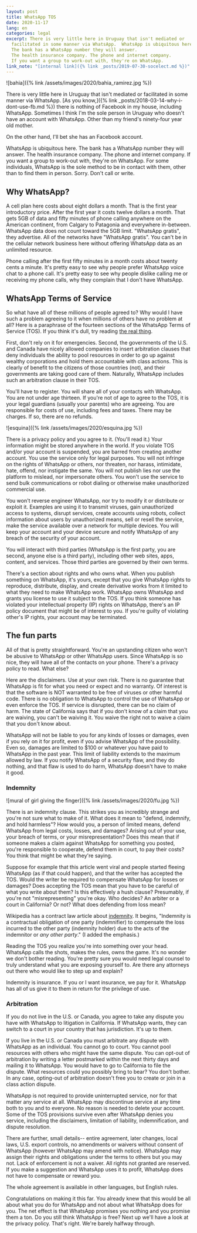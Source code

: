 ```yaml
---
layout: post
title: WhatsApp TOS
date: 2020-11-17
lang: en
categories: legal
excerpt: There is very little here in Uruguay that isn't mediated or
  facilitated in some manner via WhatsApp.  WhatsApp is ubiquitous here.
  The bank has a WhatsApp number they will answer.
  The health insurance company. The phone and internet company.
  If you want a group to work-out with, they're on WhatsApp.
link_note: "[internal link]({% link _posts/2019-07-30-socelect.md %})"
---
```


![bahia]({% link /assets/images/2020/bahia_ramirez.jpg %})

There is very little here in Uruguay that isn't mediated or facilitated 
in some manner via WhatsApp.
[As you know,]({% link _posts/2018-03-14-why-i-dont-use-fb.md %})
there is nothing of Facebook in my house, including WhatsApp.
Sometimes I think I'm the sole person in Uruguay who doesn't have an account
with WhatsApp. Other than my friend's ninety-four year old mother.

On the other hand, I'll bet she has an Facebook account.

WhatsApp is ubiquitous here. The bank has a WhatsApp number they will answer.
The health insurance company. The phone and internet company.
If you want a group to work-out with, they're on WhatsApp. For some individuals,
WhatsApp is the sole method to be in contact with them, other than to find them
in person. Sorry. Don't call or write.

## Why WhatsApp?

A cell plan here costs about eight dollars a month. That is the first year
introductory price. After the first year it costs twelve dollars a month.  That
gets 5GB of data and fifty minutes of phone calling anywhere on the American
continent, from Calgary to Patagonia and everywhere in-between.  WhatsApp data
does not count toward the 5GB limit. "WhatsApp gratis", they advertise.  All of
the networks have "WhatsApp gratis".  You can't be in the cellular network
business here without offering WhatsApp data as an unlimited resource.

Phone calling after the first fifty minutes in a month costs about twenty
cents a minute. It's pretty easy to see why people prefer WhatsApp voice chat
to a phone call. It's pretty easy to see why people dislike calling me or
receiving my phone calls, why they complain that I don't have WhatsApp.

## WhatsApp Terms of Service

So what have all of these millions of people agreed to? Why would I have
such a problem agreeing to it when millions of others have no problem at all?
Here is a paraphrase of the fourteen sections of the WhatsApp Terms
of Service (TOS). If you think it's dull, try reading
[the real thing](
https://www.whatsapp.com/legal/?lang=en&doc=terms-of-service&version=20200128
).

First, don't rely on it for emergencies.
Second, the governments of the U.S. and Canada have nicely allowed companies
to insert arbitration clauses that deny individuals the ability to pool
resources in order to go up against wealthy corporations and hold them
accountable with class actions. This is clearly of benefit to the citizens
of those countries (not), and their governments are taking good care of them.
Naturally, WhatsApp includes such an arbitration clause in their TOS.

You'll have to register. You will share all of your contacts with WhatsApp.
You are not under age thirteen. If you're not of age to agree to the TOS,
it is your legal guardians (usually your parents) who are agreeing.
You are responsible for costs of use, including fees and taxes. There may
be charges. If so, there are no refunds.

![esquina]({% link /assets/images/2020/esquina.jpg %})

There is a privacy policy and you agree to it. (You'll read it.)
Your information might be stored anywhere in the world.
If you violate TOS and/or your account is suspended, you are barred from
creating another account. You use the service only for legal purposes.
You will not infringe on the rights of WhatsApp or others, nor threaten, nor
harass, intimidate, hate, offend, nor instigate the same. You will not
publish lies nor use the platform to mislead, nor impersonate others.
You won't use the service to send bulk communications or robot dialing
or otherwise make unauthorized commercial use.

You won't reverse engineer WhatsApp, nor try to modify it or distribute or exploit
it. Examples are using it to transmit viruses, gain unauthorized access to
systems, disrupt services, create accounts using robots, collect information
about users by unauthorized means, sell or resell the service, make the
service available over a network for multiple devices. You will keep your
account and your device secure and notify WhatsApp of any breach of the security
of your account.

You will interact with third parties (WhatsApp is the first party, you are second,
anyone else is a third party), including other web sites, apps, content, and
services.  Those third parties are governed by their own terms.

There's a section about rights and who owns what. When you publish something
on WhatsApp, it's yours, except that you give WhatsApp rights to reproduce, distribute,
display, and create derivative works from it limited to what they need to make
WhatsApp work. WhatsApp owns WhatsApp and grants you license to use it subject to the TOS.
If you think someone has violated your intellectual property (IP) rights on WhatsApp,
there's an IP policy document that might be of interest to you. If you're
guilty of violating other's IP rights, your account may be terminated.

## The fun parts

All of that is pretty straightforward. You're an upstanding citizen who won't
be abusive to WhatsApp or other WhatsApp users. Since WhatsApp is so nice,
they will have all of the contacts on your phone. There's a privacy policy
to read. What else?

Here are the disclaimers. Use at your own risk. There is no guarantee that
WhatsApp is fit for what you need or expect and no warranty. Of interest is
that the software is NOT warranted to be free of viruses or other harmful code.
There is no obligation to WhatsApp to control the use of WhatsApp or even
enforce the TOS. If service is disrupted, there can be no claim of harm. The
state of California says that if you don't know of a claim that you are
waiving, you can't be waiving it. You waive the right not to waive a claim that
you don't know about.

WhatsApp will not be liable to you for any kinds of losses or damages,
even if you rely on it for profit, even if you advise WhatsApp of the possibility.
Even so, damages are limited to $100 or whatever you have paid to WhatsApp in
the past year. This limit of liability extends to the maximum allowed by
law. If you notify WhatsApp of a security flaw, and they do nothing, and that
flaw is used to do harm, WhatsApp doesn't have to make it good.

### Indemnity

![mural of girl giving the finger]({% link /assets/images/2020/fu.jpg %})

There is an indemnity clause. This strikes you as incredibly strange and you're
not sure what to make of it. What does it mean to "defend, indemnify, and hold
harmless"? How would you, a person of limited means, defend WhatsApp from legal
costs, losses, and damages? Arising out of your use, your breach of terms, or
your misrepresentation? Does this mean that if someone makes a claim against
WhatsApp for something you posted, you're responsible to cooperate, defend them
in court, to pay their costs? You think that might be what they're saying.

Suppose for example that this article went viral and people started fleeing
WhatsApp (as if that could happen), and that the writer has accepted the TOS.
Would the writer be required to compensate WhatsApp for losses or damages? Does
accepting the TOS mean that you have to be careful of what you write about
them? Is this effectively a hush clause? Presumably, if you're not
"misrepresenting" you're okay. Who decides? An arbiter or a court in
California? Or not? What does defending from loss mean?

Wikipedia has a contract law article about [indemnity](
https://en.wikipedia.org/wiki/Indemnity).
It begins, "Indemnity is a contractual obligation of one party (indemnifier) to
compensate the loss incurred to the other party (indemnity holder) due to the
acts of the indemnitor or *any other party*." (I added the emphasis.)

Reading the TOS you realize you're into something over your head.  WhatsApp
calls the shots, makes the rules, owns the game. It's no wonder we don't bother
reading. You're pretty sure you would need legal counsel to truly understand
what you are exposing yourself to. Are there any attorneys out there who would
like to step up and explain?

Indemnity is insurance. If you or I want insurance, we pay for it.  WhatsApp
has all of us give it to them in return for the privilege of use.

### Arbitration

If you do not live in the U.S. or Canada, you agree to take any dispute
you have with WhatsApp to litigation in California. If WhatsApp wants, they can switch
to a court in your country that has jurisdiction. It's up to them.

If you live in the U.S. or Canada you must arbitrate any dispute with WhatsApp
as an individual. You cannot go to court.
You cannot pool resources with others who might have the same dispute.
You can opt-out of arbitration
by writing a letter postmarked within the next thirty days
and mailing it to WhatsApp.
You would have to go to California to file the dispute. What resources
could you possibly bring to bear? You don't bother. In any case, opting-out
of arbitration doesn't free you to create or join in a class action dispute.

WhatsApp is not required to provide uninterrupted service, nor for that matter
any service at all. WhatsApp may discontinue service at any time both to you
and to everyone. No reason is needed to delete your account. Some of the
TOS provisions survive even after WhatsApp denies you service, including
the disclaimers, limitation of liability, indemnification, and dispute
resolution.

There are further, small details-- entire agreement, later changes, local laws,
U.S. export controls, no amendments or waivers without consent of WhatsApp
(however WhatsApp may amend with notice). WhatsApp may assign their rights and obligations
under the terms to others but you may not. Lack of enforcement is not a waiver.
All rights not granted are reserved. If you make a suggestion and WhatsApp uses it
to profit, WhatsApp does not have to compensate or reward you.

The whole agreement is available in other languages, but English rules.

Congratulations on making it this far. You already knew that this would be all
about what you do for WhatsApp and not about what WhatsApp does for you. The
net effect is that WhatsApp promises you nothing and you promise them a ton.
Do you still think WhatsApp is free? Next up we'll have a look at the privacy
policy.  That's right. We're barely halfway through.


